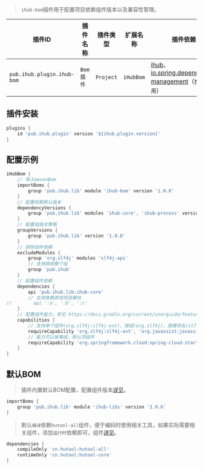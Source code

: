 > `ihub-bom`插件用于配置项目依赖组件版本以及兼容性管理。

| 插件ID | 插件名称 | 插件类型 | 扩展名称 | 插件依赖 |
|-------|---------|--------|---------|--------|
| `pub.ihub.plugin.ihub-bom` | `Bom插件` | `Project` | `iHubBom` | [ihub](iHub)、[io.spring.dependency-management](https://github.com/spring-gradle-plugins/dependency-management-plugin)（`按需使用`） |

## 插件安装

```groovy
plugins {
    id 'pub.ihub.plugin' version '${ihub.plugin.version}'
}
```

## 配置示例

```groovy
iHubBom {
    // 导入mavenBom
    importBoms {
        group 'pub.ihub.lib' module 'ihub-bom' version '1.0.8'
    }
    // 配置依赖默认版本
    dependencyVersions {
        group 'pub.ihub.lib' modules 'ihub-core', 'ihub-process' version '1.0.8'
    }
    // 配置组版本策略
    groupVersions {
        group 'pub.ihub.lib' version '1.0.8'
    }
    // 排除组件依赖
    excludeModules {
        group 'org.slf4j' modules 'slf4j-api'
        // 支持排除整个组
        group 'pub.ihub'
    }
    // 配置组件依赖
    dependencies {
        api 'pub.ihub.lib:ihub-core'
        // 支持依赖其他项目模块
//        api ':a', ':b', ':c'
    }
    // 配置组件能力，参见 https://docs.gradle.org/current/userguide/feature_variants.html#sec::consuming_feature_variants
    capabilities {
        // 支持单个组件(org.slf4j:slf4j-ext)、按组(org.slf4j)、按模块名(slf4j-ext)进行配置
        requireCapability 'org.slf4j:slf4j-ext', 'org.javassist:javassist'
        // 能力可以省略组，默认同组件
        requireCapability 'org.springframework.cloud:spring-cloud-starter-openfeign', 'spring-cloud-starter-loadbalancer'
    }
}
```

## 默认BOM

> 插件内置默认BOM配置，配置组件版本[详见](https://mvnrepository.com/artifact/pub.ihub.lib)。

```groovy
importBoms {
    group 'pub.ihub.lib' module 'ihub-libs' version '1.0.6'
}
```

> 默认`编译`依赖`hutool-all`组件，便于编码时使用相关工具，如果实际需要相关组件，添加`运行时`依赖即可，组件[详见](https://www.hutool.cn/docs)。

```groovy
dependencies {
    compileOnly 'cn.hutool:hutool-all'
    runtimeOnly 'cn.hutool:hutool-core'
}
```